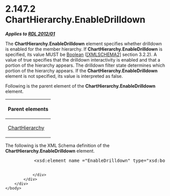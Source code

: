 <html dir="LTR" xmlns:mshelp="http://msdn.microsoft.com/mshelp" xmlns:ddue="http://ddue.schemas.microsoft.com/authoring/2003/5" xmlns:xlink="http://www.w3.org/1999/xlink" xmlns:tool="http://www.microsoft.com/tooltip">
    <head>
        <meta http-equiv="Content-Type" content="text/html; CHARSET=utf-8"></meta>
        <meta name="save" content="history"></meta>
        <title>2.147.2 ChartHierarchy.EnableDrilldown</title>
        <xml>
            <mshelp:toctitle title="2.147.2 ChartHierarchy.EnableDrilldown"></mshelp:toctitle>
            <mshelp:rltitle title="[MS-RDL]: ChartHierarchy.EnableDrilldown"></mshelp:rltitle>
            <mshelp:keyword index="A" term="64cd047c-30c5-49a9-9e9b-82947cddb027"></mshelp:keyword>
            <mshelp:attr name="DCSext.ContentType" value="open specification"></mshelp:attr>
            <mshelp:attr name="AssetID" value="64cd047c-30c5-49a9-9e9b-82947cddb027"></mshelp:attr>
            <mshelp:attr name="TopicType" value="kbRef"></mshelp:attr>
            <mshelp:attr name="DCSext.Title" value="[MS-RDL]: ChartHierarchy.EnableDrilldown" />
        </xml>
    </head>
    <body>
        <div id="header">
            <h1 class="heading">2.147.2 ChartHierarchy.EnableDrilldown</h1>
        </div>
        <div id="mainSection">
            <div id="mainBody">
                <div id="allHistory" class="saveHistory"></div>
                <div id="sectionSection0" class="section" name="collapseableSection">
                    

<p><b><i>Applies to </i></b><a href="f165fb82-3c5a-4369-961c-128de233638c.html"><b><i>RDL 2012/01</i></b></a></p>

<p>The <b>ChartHierarchy.EnableDrilldown</b> element specifies
whether drilldown is enabled for the member hierarchy. If <b>ChartHierarchy.EnableDrilldown</b>
is specified, its value MUST be <a href="4802fa14-3619-43fa-9898-3acab160a24c.html">Boolean</a> (<a href="https://go.microsoft.com/fwlink/?LinkId=90610">[XMLSCHEMA2]</a> section
3.2.2). A value of true specifies that the drilldown interactivity is enabled
and that a portion of the hierarchy appears. The drilldown filter state
determines which portion of the hierarchy appears. If the <b>ChartHierarchy.EnableDrilldown</b>
element is not specified, its value is interpreted as false.</p>

<p>Following is the parent element of the <b>ChartHierarchy.EnableDrilldown</b>
element.</p>

<table>
 <thead>
  <tr>
   <th>
   <p>Parent elements</p>
   </th>
  </tr>
 </thead>
 <tr>
  <td>
  <p><a href="03ed70f6-1c3d-4563-b788-6b4816f819e7.html">ChartHierarchy</a></p>
  </td>
 </tr>
</table>

<p>The following is the XML Schema definition of the <b>ChartHierarchy.EnableDrilldown</b>
element.</p>

<dl>
<dd>
<div><pre>      &lt;xsd:element name =&quot;EnableDrilldown&quot; type=&quot;xsd:boolean&quot; /&gt;
  
</pre></div>
</dd></dl>


                </div>
            </div>
        </div>
    </body>
</html>